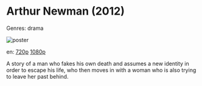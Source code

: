 # Arthur Newman (2012)

Genres: drama

![poster](http://image.tmdb.org/t/p/w500/fip6j0g2B5jHz3EIaXDlWX8MTcg.jpg)

en:
  [720p](magnet:?xt=urn:btih:C6B8623AC6A4D2641047BED4B60EC2B3980136E6&tr=udp://glotorrents.pw:6969/announce&tr=udp://tracker.opentrackr.org:1337/announce&tr=udp://torrent.gresille.org:80/announce&tr=udp://tracker.openbittorrent.com:80&tr=udp://tracker.coppersurfer.tk:6969&tr=udp://tracker.leechers-paradise.org:6969&tr=udp://p4p.arenabg.ch:1337&tr=udp://tracker.internetwarriors.net:1337)
  [1080p](magnet:?xt=urn:btih:DD977C6E8A83C619BEB9C1B027CEADAAAFB1CC02&tr=udp://glotorrents.pw:6969/announce&tr=udp://tracker.opentrackr.org:1337/announce&tr=udp://torrent.gresille.org:80/announce&tr=udp://tracker.openbittorrent.com:80&tr=udp://tracker.coppersurfer.tk:6969&tr=udp://tracker.leechers-paradise.org:6969&tr=udp://p4p.arenabg.ch:1337&tr=udp://tracker.internetwarriors.net:1337)
  


A story of a man who fakes his own death and assumes a new identity in order to escape his life, who then moves in with a woman who is also trying to leave her past behind.